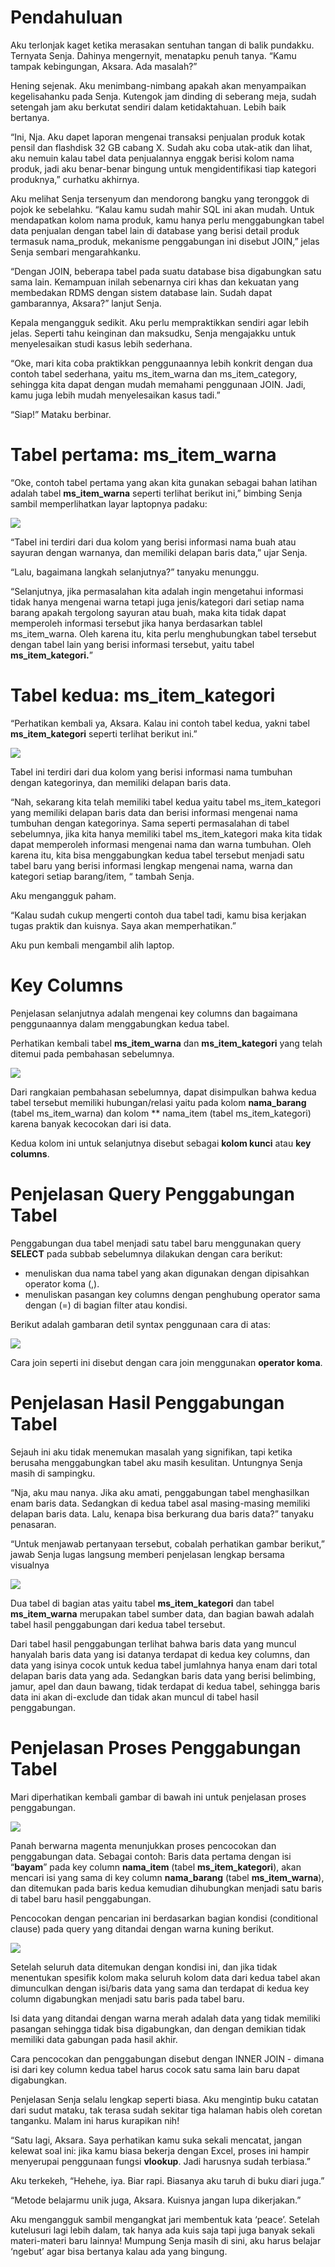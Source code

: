 # Pendahuluan
Aku terlonjak kaget ketika merasakan sentuhan tangan di balik pundakku. Ternyata Senja. Dahinya mengernyit, menatapku penuh tanya. “Kamu tampak kebingungan, Aksara. Ada masalah?”

Hening sejenak. Aku menimbang-nimbang apakah akan menyampaikan kegelisahanku pada Senja. Kutengok jam dinding di seberang meja, sudah setengah jam aku berkutat sendiri dalam ketidaktahuan. Lebih baik bertanya.

“Ini, Nja. Aku dapet laporan mengenai transaksi penjualan produk kotak pensil dan flashdisk 32 GB cabang X. Sudah aku coba utak-atik dan lihat, aku nemuin kalau tabel data penjualannya enggak berisi kolom nama produk, jadi aku benar-benar bingung untuk mengidentifikasi tiap kategori produknya,” curhatku akhirnya.

Aku melihat Senja tersenyum dan mendorong bangku yang teronggok di pojok ke sebelahku. “Kalau kamu sudah mahir SQL ini akan mudah. Untuk mendapatkan kolom nama produk, kamu hanya perlu menggabungkan tabel data penjualan dengan tabel lain di database yang berisi detail produk termasuk nama_produk, mekanisme penggabungan ini disebut JOIN,” jelas Senja sembari mengarahkanku.

“Dengan JOIN, beberapa tabel pada suatu database bisa digabungkan satu sama lain. Kemampuan inilah sebenarnya ciri khas dan kekuatan yang membedakan RDMS dengan sistem database lain. Sudah dapat gambarannya, Aksara?” lanjut Senja.

Kepala mengangguk sedikit. Aku perlu mempraktikkan sendiri agar lebih jelas. Seperti tahu keinginan dan maksudku, Senja mengajakku untuk menyelesaikan studi kasus lebih sederhana.

“Oke, mari kita coba praktikkan penggunaannya lebih konkrit dengan dua contoh tabel sederhana, yaitu ms_item_warna dan ms_item_category, sehingga kita dapat dengan mudah memahami penggunaan JOIN. Jadi, kamu juga lebih mudah menyelesaikan kasus tadi.”

“Siap!” Mataku berbinar.

# Tabel pertama: ms_item_warna
“Oke, contoh tabel pertama yang akan kita gunakan sebagai bahan latihan adalah tabel **ms_item_warna** seperti terlihat berikut ini,” bimbing Senja sambil memperlihatkan layar laptopnya padaku:

<img src="https://raw.githubusercontent.com/fahzafahmi/latihan-sql/master/Certification/DQLab/assets/Data%20Analyst%20Career%20Track/3.%20Fundamental%20SQL%20Using%20INNER%20JOIN%20and%20UNION/1.%20Penggabungan%20Tabel%20dari%20Relasi%20Kolom/1.%20ms_item_warna.png">
 
“Tabel ini terdiri dari dua kolom yang berisi informasi nama buah atau sayuran dengan warnanya, dan memiliki delapan baris data,” ujar Senja.

“Lalu, bagaimana langkah selanjutnya?” tanyaku menunggu.

“Selanjutnya, jika permasalahan kita adalah ingin mengetahui informasi tidak hanya mengenai warna tetapi juga jenis/kategori dari setiap nama barang apakah tergolong sayuran atau buah, maka kita tidak dapat memperoleh informasi tersebut jika hanya berdasarkan tablel ms_item_warna. Oleh karena itu, kita perlu menghubungkan tabel tersebut dengan tabel lain yang berisi informasi tersebut, yaitu tabel **ms_item_kategori.**”

# Tabel kedua: ms_item_kategori
“Perhatikan kembali ya, Aksara. Kalau ini contoh tabel kedua, yakni tabel **ms_item_kategori** seperti terlihat berikut ini.”

<img src="https://raw.githubusercontent.com/fahzafahmi/latihan-sql/master/Certification/DQLab/assets/Data%20Analyst%20Career%20Track/3.%20Fundamental%20SQL%20Using%20INNER%20JOIN%20and%20UNION/1.%20Penggabungan%20Tabel%20dari%20Relasi%20Kolom/2.%20ms_item_kategori.png">
 
Tabel ini terdiri dari dua kolom yang berisi informasi nama tumbuhan dengan kategorinya, dan memiliki delapan baris data.

“Nah, sekarang kita telah memiliki tabel kedua yaitu tabel ms_item_kategori yang memiliki delapan baris data dan berisi informasi mengenai nama tumbuhan dengan kategorinya. Sama seperti permasalahan di tabel sebelumnya, jika kita hanya memiliki tabel ms_item_kategori maka kita tidak dapat memperoleh informasi mengenai nama dan warna tumbuhan. Oleh karena itu, kita bisa menggabungkan kedua tabel tersebut menjadi satu tabel baru yang berisi informasi lengkap mengenai nama, warna dan kategori setiap barang/item, “ tambah Senja.

Aku mengangguk paham.

“Kalau sudah cukup mengerti contoh dua tabel tadi, kamu bisa kerjakan tugas praktik dan kuisnya. Saya akan memperhatikan.”

Aku pun kembali mengambil alih laptop.

# Key Columns
Penjelasan selanjutnya adalah mengenai key columns dan bagaimana penggunaannya dalam menggabungkan kedua tabel.

Perhatikan kembali tabel **ms_item_warna** dan **ms_item_kategori** yang telah ditemui pada pembahasan sebelumnya.

<img src="https://raw.githubusercontent.com/fahzafahmi/latihan-sql/master/Certification/DQLab/assets/Data%20Analyst%20Career%20Track/3.%20Fundamental%20SQL%20Using%20INNER%20JOIN%20and%20UNION/1.%20Penggabungan%20Tabel%20dari%20Relasi%20Kolom/3.%20Key%20Columns.png">

Dari rangkaian pembahasan sebelumnya, dapat disimpulkan bahwa kedua tabel tersebut memiliki hubungan/relasi yaitu pada kolom **nama_barang** (tabel ms_item_warna) dan kolom ** nama_item (tabel ms_item_kategori) karena banyak kecocokan dari isi data.

 Kedua kolom ini untuk selanjutnya disebut sebagai **kolom kunci** atau **key columns**.

 # Penjelasan Query Penggabungan Tabel
Penggabungan dua tabel menjadi satu tabel baru menggunakan query **SELECT** pada subbab sebelumnya dilakukan dengan cara berikut:
<ul>
<li>menuliskan dua nama tabel yang akan digunakan dengan dipisahkan operator koma (,).</li>
<li>menuliskan pasangan key columns dengan penghubung operator sama dengan (=) di bagian filter atau kondisi.</li>
</ul>

Berikut adalah gambaran detil syntax penggunaan cara di atas:

<img src="https://raw.githubusercontent.com/fahzafahmi/latihan-sql/master/Certification/DQLab/assets/Data%20Analyst%20Career%20Track/3.%20Fundamental%20SQL%20Using%20INNER%20JOIN%20and%20UNION/1.%20Penggabungan%20Tabel%20dari%20Relasi%20Kolom/4.%20Penjelasan%20Query%20Penggabungan%20Tabel.png">

Cara join seperti ini disebut dengan cara join menggunakan **operator koma**.

# Penjelasan Hasil Penggabungan Tabel
Sejauh ini aku tidak menemukan masalah yang signifikan, tapi ketika berusaha menggabungkan tabel aku masih kesulitan. Untungnya Senja masih di sampingku.

“Nja, aku mau nanya. Jika aku amati, penggabungan tabel menghasilkan enam baris data. Sedangkan di kedua tabel asal masing-masing memiliki delapan baris data. Lalu, kenapa bisa berkurang dua baris data?” tanyaku penasaran.

“Untuk menjawab pertanyaan tersebut, cobalah perhatikan gambar berikut,” jawab Senja lugas langsung memberi penjelasan lengkap bersama visualnya

<img src="https://raw.githubusercontent.com/fahzafahmi/latihan-sql/master/Certification/DQLab/assets/Data%20Analyst%20Career%20Track/3.%20Fundamental%20SQL%20Using%20INNER%20JOIN%20and%20UNION/1.%20Penggabungan%20Tabel%20dari%20Relasi%20Kolom/5.%20Penjelasan%20Hasil%20Penggabungan%20Tabel.png">

Dua tabel di bagian atas yaitu tabel **ms_item_kategori** dan tabel **ms_item_warna** merupakan tabel sumber data, dan bagian bawah adalah tabel hasil penggabungan dari kedua tabel tersebut.

Dari tabel hasil penggabungan terlihat bahwa baris data yang muncul hanyalah baris data yang isi datanya terdapat di kedua key columns, dan data yang isinya cocok untuk kedua tabel jumlahnya hanya enam dari total delapan baris data yang ada. Sedangkan baris data yang berisi belimbing, jamur, apel dan daun bawang, tidak terdapat di kedua tabel, sehingga baris data ini akan di-exclude dan tidak akan muncul di tabel hasil penggabungan.

# Penjelasan Proses Penggabungan Tabel
Mari diperhatikan kembali gambar di bawah ini untuk penjelasan proses penggabungan.

<img src="https://raw.githubusercontent.com/fahzafahmi/latihan-sql/master/Certification/DQLab/assets/Data%20Analyst%20Career%20Track/3.%20Fundamental%20SQL%20Using%20INNER%20JOIN%20and%20UNION/1.%20Penggabungan%20Tabel%20dari%20Relasi%20Kolom/6.%20Penjelasan%20Proses%20Penggabungan%20Tabel.png">

Panah berwarna magenta menunjukkan proses pencocokan dan penggabungan data. Sebagai contoh: Baris data pertama dengan isi “**bayam**” pada key column **nama_item** (tabel **ms_item_kategori**), akan mencari isi yang sama di key column **nama_barang** (tabel **ms_item_warna**), dan ditemukan pada baris kedua kemudian dihubungkan menjadi satu baris di tabel baru hasil penggabungan.

Pencocokan dengan pencarian ini berdasarkan bagian kondisi (conditional clause) pada query yang ditandai dengan warna kuning berikut.

<img src="https://raw.githubusercontent.com/fahzafahmi/latihan-sql/master/Certification/DQLab/assets/Data%20Analyst%20Career%20Track/3.%20Fundamental%20SQL%20Using%20INNER%20JOIN%20and%20UNION/1.%20Penggabungan%20Tabel%20dari%20Relasi%20Kolom/6a.%20Penjelasan%20Proses%20Penggabungan%20Tabel.png">

Setelah seluruh data ditemukan dengan kondisi ini, dan jika tidak menentukan spesifik kolom maka seluruh kolom data dari kedua tabel akan dimunculkan dengan isi/baris data yang sama dan terdapat di kedua key column digabungkan menjadi satu baris pada tabel baru. 

Isi data yang ditandai dengan warna merah adalah data yang tidak memiliki pasangan sehingga tidak bisa digabungkan, dan dengan demikian tidak memiliki data gabungan pada hasil akhir.

Cara pencocokan dan penggabungan disebut dengan INNER JOIN - dimana isi dari key column kedua tabel harus cocok satu sama lain baru dapat digabungkan.

Penjelasan Senja selalu lengkap seperti biasa. Aku mengintip buku catatan dari sudut mataku, tak terasa sudah sekitar tiga halaman habis oleh coretan tanganku. Malam ini harus kurapikan nih!

“Satu lagi, Aksara. Saya perhatikan kamu suka sekali mencatat, jangan kelewat soal ini: jika kamu biasa bekerja dengan Excel, proses ini hampir menyerupai penggunaan fungsi **vlookup**. Jadi harusnya sudah terbiasa.”

Aku terkekeh, “Hehehe, iya. Biar rapi. Biasanya aku taruh di buku diari juga.”

“Metode belajarmu unik juga, Aksara. Kuisnya jangan lupa dikerjakan.”

Aku mengangguk sambil mengangkat jari membentuk kata ‘peace’. Setelah kutelusuri lagi lebih dalam, tak hanya ada kuis saja tapi juga banyak sekali materi-materi baru lainnya! Mumpung Senja masih di sini, aku harus belajar ‘ngebut’ agar bisa bertanya kalau ada yang bingung.